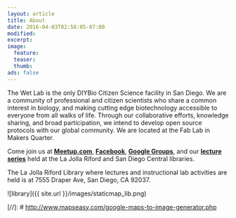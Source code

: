 ```yaml
---
layout: article
title: About
date: 2016-04-03T02:58:05-07:00
modified:
excerpt:
image: 
  feature:
  teaser: 
  thumb: 
ads: false
---
```

The Wet Lab is the only DIYBio Citizen Science facility in San Diego. We are a community of professional and citizen scientists who share a common interest in biology, and making cutting edge biotechnology accessible to everyone from all walks of life. Through our collaborative efforts, knowledge sharing, and broad participation, we intend to develop open source protocols with our global community. We are located at the Fab Lab in Makers Quarter. 

Come join us at **<a href="http://www.meetup.com/The-Wet-Lab-a-DIYBio-maker-community-for-algae-enthusiasts/">Meetup.com</a>**, **<a href="https://www.facebook.com/groups/wetlab/">Facebook</a>**, **<a href="https://groups.google.com/forum/#%21forum/wet-lab-san-diego-diybio">Google Groups</a>**, and our **<a href="https://thewetlablog.wordpress.com/">lecture series</a>** held at the La Jolla Riford and San Diego Central libraries.

<!-- Our lab is located within Fab Lab (immediately next to CrossFit) at 847 14th St, San Diego, CA 92101. ![location]({{ site.url }}/images/staticmap.png) -->

The La Jolla Riford Library where lectures and instructional lab activities are held is at 7555 Draper Ave, San Diego, CA 92037. 

![library]({{ site.url }}/images/staticmap_lib.png)

[//]: # http://www.mapseasy.com/google-maps-to-image-generator.php 
